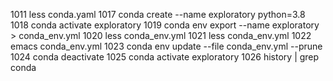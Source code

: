  1011   less conda.yaml
 1017  conda create --name exploratory python=3.8
 1018  conda activate exploratory
 1019  conda env export --name exploratory > conda_env.yml
 1020  less conda_env.yml
 1021  less conda_env.yml
 1022  emacs conda_env.yml
 1023  conda env update --file conda_env.yml --prune
 1024  conda deactivate
 1025  conda activate exploratory
 1026  history | grep conda
